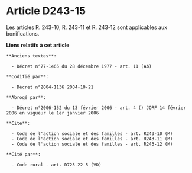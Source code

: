 # Article D243-15

Les articles R. 243-10, R. 243-11 et R. 243-12 sont applicables aux bonifications.

**Liens relatifs à cet article**

	**Anciens textes**:

	  - Décret n°77-1465 du 28 décembre 1977 - art. 11 (Ab)

	**Codifié par**:

	  - Décret n°2004-1136 2004-10-21

	**Abrogé par**:

	  - Décret n°2006-152 du 13 février 2006 - art. 4 () JORF 14 février 2006 en vigueur le 1er janvier 2006

	**Cite**:

	  - Code de l'action sociale et des familles - art. R243-10 (M)
	  - Code de l'action sociale et des familles - art. R243-11 (M)
	  - Code de l'action sociale et des familles - art. R243-12 (M)

	**Cité par**:

	  - Code rural - art. D725-22-5 (VD)
